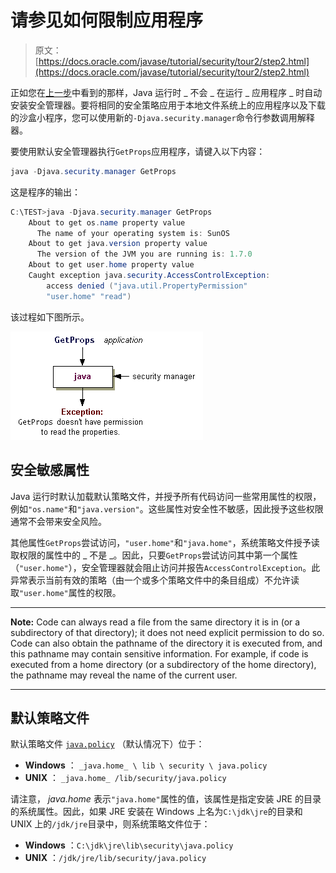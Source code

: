 # 请参见如何限制应用程序

> 原文： [https://docs.oracle.com/javase/tutorial/security/tour2/step2.html](https://docs.oracle.com/javase/tutorial/security/tour2/step2.html)

正如您在[上一步](step1.html)中看到的那样，Java 运行时 _ 不会 _ 在运行 _ 应用程序 _ 时自动安装安全管理器。要将相同的安全策略应用于本地文件系统上的应用程序以及下载的沙盒小程序，您可以使用新的`-Djava.security.manager`命令行参数调用解释器。

要使用默认安全管理器执行`GetProps`应用程序，请键入以下内容：

```java
java -Djava.security.manager GetProps

```

这是程序的输出：

```java
C:\TEST>java -Djava.security.manager GetProps
    About to get os.name property value
      The name of your operating system is: SunOS
    About to get java.version property value
      The version of the JVM you are running is: 1.7.0
    About to get user.home property value
    Caught exception java.security.AccessControlException:
        access denied ("java.util.PropertyPermission"
        "user.home" "read")

```

该过程如下图所示。

![the application is prevented from reading the properties](img/327b81e3689af563e10f9389f4009f59.jpg)

## 安全敏感属性

Java 运行时默认加载默认策略文件，并授予所有代码访问一些常用属性的权限，例如`"os.name"`和`"java.version"`。这些属性对安全性不敏感，因此授予这些权限通常不会带来安全风险。

其他属性`GetProps`尝试访问，`"user.home"`和`"java.home"`，系统策略文件授予读取权限的属性中的 _ 不是 _。因此，只要`GetProps`尝试访问其中第一个属性（`"user.home"`），安全管理器就会阻止访问并报告`AccessControlException`。此异常表示当前有效的策略（由一个或多个策略文件中的条目组成）不允许读取`"user.home"`属性的权限。

* * *

**Note:** Code can always read a file from the same directory it is in (or a subdirectory of that directory); it does not need explicit permission to do so. Code can also obtain the pathname of the directory it is executed from, and this pathname may contain sensitive information. For example, if code is executed from a home directory (or a subdirectory of the home directory), the pathname may reveal the name of the current user.

* * *

## 默认策略文件

默认策略文件 [`java.policy`](examples/java.policy) （默认情况下）位于：

*   **Windows** ： `_java.home_ \ lib \ security \ java.policy`
*   **UNIX** ： `_java.home_ /lib/security/java.policy`

请注意， _java.home_ 表示`"java.home"`属性的值，该属性是指定安装 JRE 的目录的系统属性。因此，如果 JRE 安装在 Windows 上名为`C:\jdk\jre`的目录和 UNIX 上的`/jdk/jre`目录中，则系统策略文件位于：

*   **Windows** ：`C:\jdk\jre\lib\security\java.policy`
*   **UNIX** ：`/jdk/jre/lib/security/java.policy`